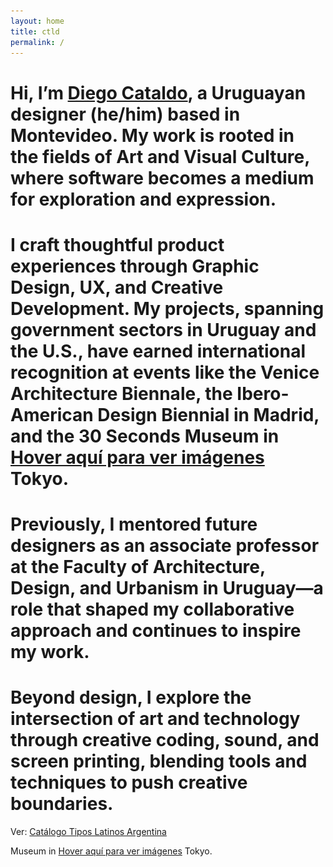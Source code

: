 ```yaml
---
layout: home
title: ctld
permalink: /
---
```


# Hi, I’m [Diego Cataldo](# "![Imagen 1](/assets/blogimages/me.jpg)"), a Uruguayan designer (he/him) based in Montevideo. My work is rooted in the fields of Art and Visual Culture, where software becomes a medium for exploration and expression.

# I craft thoughtful product experiences through Graphic Design, UX, and Creative Development. My projects, spanning government sectors in Uruguay and the U.S., have earned international recognition at events like the Venice Architecture Biennale, the Ibero-American Design Biennial in Madrid, and the 30 Seconds Museum in [Hover aquí para ver imágenes](# "![Imagen 1](/assets/blogimages/tiles/wix.gif) ![Imagen 2](/assets/blogimages/cvuy-2.png) ![Imagen 3](/assets/blogimages/cvuy-3.png)") Tokyo.



# Previously, I mentored future designers as an associate professor at the Faculty of Architecture, Design, and Urbanism in Uruguay—a role that shaped my collaborative approach and continues to inspire my work.

# Beyond design, I explore the intersection of art and technology through creative coding, sound, and screen printing, blending tools and techniques to push creative boundaries.

Ver: [Catálogo Tipos Latinos Argentina](https://issuu.com/tiposlatinos/docs/tl2010)


Museum in [Hover aquí para ver imágenes](# "![Imagen 1](/assets/blogimages/tiles/cat.gif) ![Imagen 2](/assets/blogimages/cvuy-2.png) ![Imagen 3](/assets/blogimages/cvuy-3.png)") Tokyo.


